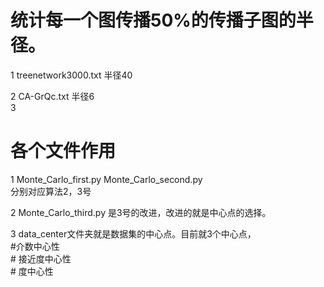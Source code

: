 #  统计每一个图传播50%的传播子图的半径。

1  treenetwork3000.txt    半径40  

2  CA-GrQc.txt          半径6  
3  



# 各个文件作用  

1  Monte_Carlo_first.py   Monte_Carlo_second.py    
分别对应算法2，3号

  2 Monte_Carlo_third.py   是3号的改进，改进的就是中心点的选择。
  
  
  
 3 data_center文件夹就是数据集的中心点。目前就3个中心点，  
  #介数中心性  
    # 接近度中心性    
    #   度中心性      
  